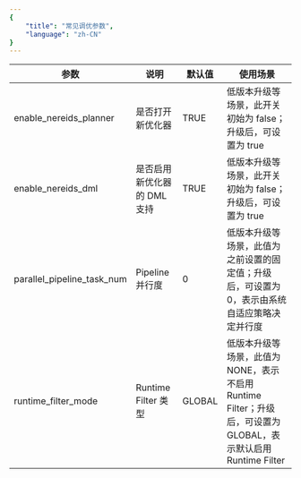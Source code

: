 ```yaml
---
{
    "title": "常见调优参数",
    "language": "zh-CN"
}
---
```


| 参数                       | 说明                        | 默认值 | 使用场景                                                     |
| -------------------------- | --------------------------- | ------ | ------------------------------------------------------------ |
| enable_nereids_planner     | 是否打开新优化器            | TRUE   | 低版本升级等场景，此开关初始为 false；升级后，可设置为 true  |
| enable_nereids_dml         | 是否启用新优化器的 DML 支持 | TRUE   | 低版本升级等场景，此开关初始为 false；升级后，可设置为 true  |
| parallel_pipeline_task_num | Pipeline 并行度             | 0      | 低版本升级等场景，此值为之前设置的固定值；升级后，可设置为 0，表示由系统自适应策略决定并行度 |
| runtime_filter_mode        | Runtime Filter 类型         | GLOBAL | 低版本升级等场景，此值为 NONE，表示不启用 Runtime Filter；升级后，可设置为 GLOBAL，表示默认启用 Runtime Filter |

